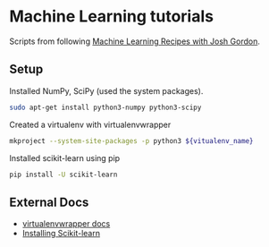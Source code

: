Machine Learning tutorials
==========================

Scripts from following
[Machine Learning Recipes with Josh Gordon](https://www.youtube.com/playlist?list=PLOU2XLYxmsIIuiBfYad6rFYQU_jL2ryal).

Setup
-----

Installed NumPy, SciPy (used the system packages).
``` bash
sudo apt-get install python3-numpy python3-scipy
```

Created a virtualenv with virtualenvwrapper
``` bash
mkproject --system-site-packages -p python3 ${vitualenv_name}
```

Installed scikit-learn using pip
``` bash
pip install -U scikit-learn
```

External Docs
-------------
* [virtualenvwrapper docs](https://virtualenvwrapper.readthedocs.org/en/latest/)
* [Installing Scikit-learn](http://scikit-learn.org/stable/install.html)
